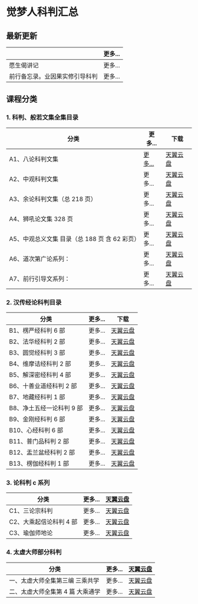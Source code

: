 # 觉梦人科判汇总 

## 最新更新

|    | 更多...  |
|---------|---|
| 愿生偈讲记     | 更多...  |
| 前行备忘录。业因果实修引导科判  | 更多...  |

## 课程分类

### 1. 科判、般若文集全集目录

|分类|更多...|下载|
|---------|---|---|
|A1、八论科判文集 | [更多...](a1.md)|[天翼云盘](https://cloud189-xizang-person.oos-xzls.ctyunapi.cn/7dcd8e03-e1c9-4b21-a552-4a2df1bd41ef.zip?response-content-disposition=attachment%3Bfilename%3D%22%25E5%2585%25AB%25E8%25AE%25BA%25E7%259A%2584pdf%25E5%258D%2595%25E4%25B8%25AA%25E6%2596%2587%25E4%25BB%25B620200920.zip%22&x-amz-CLIENTNETWORK=UNKNOWN&x-amz-CLOUDTYPEIN=PERSON&x-amz-CLIENTTYPEIN=WEB&Signature=r7jh9ou4abzd6YTgkq8KFku0vYk%3D&x-amz-SHID=170187920&AWSAccessKeyId=532482dfdc85e5d60592&Expires=1603038074&x-amz-limitrate=10240&x-amz-FSIZE=13712324&x-amz-UID=529733924&x-amz-UFID=41545211606700350)|
|A2、中观科判文集|更多...|[天翼云盘]()|
|A3、余论科判文集（总 218 页） |更多...|[天翼云盘]()|
|A4、狮吼论文集 328 页|更多...|[天翼云盘]()|
|A5、中观总义文集 目录（总 188 页 含 62 彩页）|更多...|[天翼云盘]()|
|A6、道次第广论系列：|更多...|[天翼云盘]()|
|A7、前行引导文系列：|更多...|[天翼云盘]()|


### 2. 汉传经论科判目录

|分类|更多...|下载|
|---------|---|---|
|B1、楞严经科判 6 部| 更多...|[天翼云盘]()|
|B2、法华经科判 2 部| 更多...|[天翼云盘]()|
|B3、圆觉经科判 3 部| 更多...|[天翼云盘]()|
|B4、维摩诘经科判 2 部| 更多...|[天翼云盘]()|
|B5、解深密经科判 4 部| 更多...|[天翼云盘]()|
|B6、十善业道经科判 2 部| 更多...|[天翼云盘]()|
|B7、地藏经科判 1 部| 更多...|[天翼云盘]()|
|B8、净土五经一论科判 9 部| 更多...|[天翼云盘]()|
|B9、金刚经科判 6 部| 更多...|[天翼云盘]()|
|B10、心经科判 6 部| 更多...|[天翼云盘]()|
|B11、普门品科判 2 部| 更多...|[天翼云盘]()|
|B12、盂兰盆经科判 2 部| 更多...|[天翼云盘]()|
|B13、楞伽经科判 1 部| 更多...|[天翼云盘]()|

### 3. 论科判 c 系列 

|分类|更多...|[天翼云盘]()|
|---------|---|---|
|C1、三论宗科判| 更多...|[天翼云盘]()|
|C2、大乘起信论科判 4 部| 更多...|[天翼云盘]()|
|C3、瑜伽师地论 | 更多...|[天翼云盘]()|

### 4. 太虚大师部分科判

|分类|更多...|[天翼云盘]()|
|---------|---|---|
|一、太虚大师全集第三编 三乘共学 | 更多...|[天翼云盘]()|
|二、太虚大师全集第 4 篇 大乘通学 | 更多...|[天翼云盘]()|
